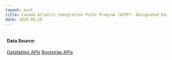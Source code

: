 ```yaml
---
layout: post
title: Canada Atlantic Immigration Pilot Program (AIPP)- Designated Employers (incl. NS, NB, NL, PEI)
date: 2020-08-18
---
```


<div style="margin: 0 5px;">
  <style type="text/css">
      input[type="search"]::-webkit-search-cancel-button {
        -webkit-appearance: searchfield-cancel-button;
      }
      mark {
        padding: 0;
      }
      .label-location{
        font-weight: 400;
        display: table-cell;
        white-space: pre-wrap;
        text-align: left;
        font-size: 11px;
      }
      .nowrap{
        white-space: nowrap;
      }
      .fixed-narrow-col{
        width: 60px !important;
      }
      .data-src > li{
        font-size: 12px;
      }
      .paginate_button{
        padding: 0 !important;
      }
  </style>
  <table id="aipp-employers-table" class="display" width="100%"></table>
  <h4>Data Source: </h4>
  <ul class="data-src"></ul>
  
  <a href="https://datatables.net/manual" class="badge badge-light" title="jQuery Datatables APIs" target="_blank">Datatables APIs</a>
  <a href="https://getbootstrap.com/docs/3.3/components/" class="badge badge-light" title="Bootstrap APIs" target="_blank">Bootstrap APIs</a>
  
<script type="module">
  import {getAllData, getByKeys, flat, emptyRender} from '/EXT/js/helpers.mjs'

  function provinceRender(value = '', type, row, meta){
    var badge = row.location
                  ? `<div class="label label-default 
                  
                  ">${row.location}</div>`
                  : '' 
    return `${value} ${badge}`
  }

  var urls = [
      "/data/aipp-new-brunswick-employers.json",
      "/data/aipp-newfoundland-labrador-employers.json",
      "/data/aipp-nova-scotia-employers.json",
      "/data/aipp-prince-edward-island-employers.json",
  ]
  
  $(document).ready(function() {
      getAllData(urls).then((data)=>{
        $('#aipp-employers-table').DataTable( {
            data: flat(data, 'data', 'name'),
            mark: true,
            responsive: true,
            stateSave: true,
            columnDefs: [
              { className: "fixed-narrow-col", "targets": 1 }
            ],
            columns: [
              { data: 'name', title:'Company', render: emptyRender },
              { data: 'provinceAbbr', title:'Location', render: provinceRender },
            ]
        })
        
        const result = getByKeys(['dataUrl', 'lastModified'], data)
        console.log({result})
        $('.data-src').append(result.map(({dataUrl, lastModified}) =>{
          return  `<li><a href="${dataUrl}">${dataUrl}</a> 
          <i onclick>${lastModified.substring(0,10)}</i></li>`
        }))
      })
  } )
</script>
<pre style="display: none;">

var all = []
var list = [...document.querySelectorAll('td.sorting_1')]
all = all.concat(list.map(n=>n.innerText))
console.log(all)


var all = []
var list = [...document.querySelectorAll('.field-items li')]
all = all.concat(list.map(n=>n.innerText))
all.length

all.map(txt=>{

    return `{"name": "${txt}", "region": "Atlantic", "province": "Prince Edward Island", "provinceAbbr": "PEI"}`
}).join(',\n ')
</pre>
    
    
    
</div>
